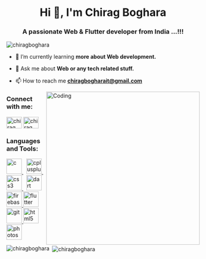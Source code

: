 <h1 align="center">Hi 👋, I'm Chirag Boghara</h1>
<h3 align="center">A passionate Web & Flutter developer from India ...!!!</h3>

<p align="left"> <img src="https://komarev.com/ghpvc/?username=chiragboghara&label=Profile%20views&color=0e75b6&style=flat" alt="chiragboghara" /> </p>

<meta name="google-site-verification" content="google-site-verification: google9dcf347fd94a0037.html">

- 🌱 I’m currently learning **more about Web development.**

- 💬 Ask me about **Web or any tech related stuff.**

- 📫 How to reach me **chiragbogharait@gmail.com**

<img align="right" alt="Coding" width="400" src="https://cdn.dribbble.com/users/2646423/screenshots/5507196/computer.gif"></img>
<h3 align="left">Connect with me:</h3>
<p align="left">
<a href="https://fb.com/chiragboghra3" target="blank"><img align="center" src="https://cdn.jsdelivr.net/npm/simple-icons@3.0.1/icons/facebook.svg" alt="chirag boghara" height="30" width="40" /></a>
<a href="https://instagram.com/chirag_boghra_" target="blank"><img align="center" src="https://cdn.jsdelivr.net/npm/simple-icons@3.0.1/icons/instagram.svg" alt="chirag_boghra_" height="30" width="40" /></a>
</p>

<h3 align="left">Languages and Tools:</h3>
  <a href="https://www.cprogramming.com/" target="_blank"> <img src="https://www.peninfotech.com/img/logos/c%20logo.png" alt="c" width="40" height="40"/> </a> &nbsp;
  <a href="https://www.w3schools.com/cpp/" target="_blank"> <img src="https://upload.wikimedia.org/wikipedia/commons/thumb/1/18/ISO_C%2B%2B_Logo.svg/213px-ISO_C%2B%2B_Logo.svg.png" alt="cplusplus" width="40" height="40"/> </a>&nbsp;
  <a href="https://www.w3schools.com/css/" target="_blank"> <img src="https://upload.wikimedia.org/wikipedia/commons/thumb/f/f5/Devicon-css3-plain-wordmark.svg/1200px-Devicon-css3-plain-wordmark.svg.png" alt="css3" width="40" height="40"/> </a> &nbsp;
  <a href="https://dart.dev" target="_blank"> <img src="https://www.vectorlogo.zone/logos/dartlang/dartlang-icon.svg" alt="dart" width="40" height="40"/> </a> 
  <a href="https://firebase.google.com/" target="_blank"> <img src="https://www.vectorlogo.zone/logos/firebase/firebase-icon.svg" alt="firebase" width="40" height="40"/> </a> <a href="https://flutter.dev" target="_blank"> <img src="https://www.vectorlogo.zone/logos/flutterio/flutterio-icon.svg" alt="flutter" width="40" height="40"/> </a>
  <a href="https://git-scm.com/" target="_blank"> <img src="https://www.vectorlogo.zone/logos/git-scm/git-scm-icon.svg" alt="git" width="40" height="40"/> </a> 
  <a href="https://www.w3.org/html/" target="_blank"> <img src="https://upload.wikimedia.org/wikipedia/commons/thumb/0/00/HTML5_logo_black.svg/1024px-HTML5_logo_black.svg.png" alt="html5" width="40" height="40"/> </a> 
  <a href="https://www.photoshop.com/en" target="_blank"> <img src="https://upload.wikimedia.org/wikipedia/commons/thumb/c/cf/Adobe_Photoshop_Express_logo.svg/1200px-Adobe_Photoshop_Express_logo.svg.png" alt="photoshop" width="40" height="40"/> </a> </p>

<p><img align="left" src="https://github-readme-stats.vercel.app/api/top-langs?username=chiragboghara&show_icons=true&locale=en&layout=compact" alt="chiragboghara" /></p>

<p>&nbsp;<img align="center" src="https://github-readme-stats.vercel.app/api?username=chiragboghara&show_icons=true&locale=en" alt="chiragboghara" /></p>
